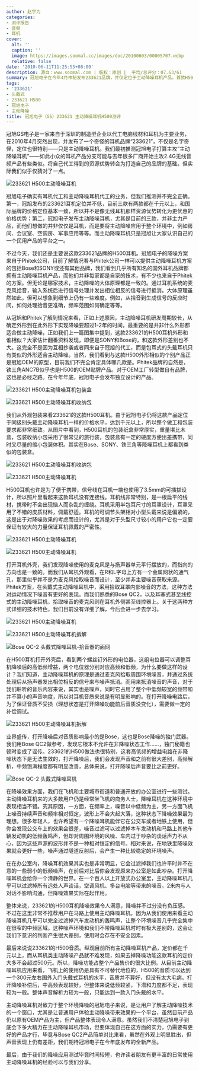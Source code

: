 ```yaml
---
author: 赵宇为
categories:
- 测评报告
- 音频
- 耳机
cover:
  alt: ''
  caption: ''
  image: https://images.soomal.cc/images/doc/20100603/00005707.webp
  relative: false
date: '2010-06-11T11:25:55+08:00'
description: 源自：www.soomal.com | 版权：原创 |  平均/总评分：07.63/61
summary: 冠旭电子在今年4月神秘发布233621品牌，并仅定位于主动降噪耳机产品。首款H500耳机来自于Phitek公司的降噪方案，与SONY、Bose的产品均不相同。而冠旭电子本身发布耳机产品只是想希望它成为大家认识主动降噪的一个平台，为未来冠旭电子在环境主动降噪的应用打好群众基础。
tags:
- '233621'
- 头戴式
- 233621 H500
- 冠旭电子
- 主动降噪
title: 冠旭电子（GS）233621 主动降噪耳机H500测评
---
```


冠旭GS电子是一家来自于深圳的制造型企业以代工电脑线材和耳机为主要业务，在2010年4月突然出现，并发布了一个奇怪的耳机品牌“233621”，不仅是名字奇怪，定位也很特别――只是主动降噪耳机。我们最初推测冠旭电子打算主攻“主动降噪耳机”――如此小众的耳机产品分支可能与去年很多厂商开始主攻2.4G无线音频产品有些类似。将自己代工得到的资源优势转会为打造自己的品牌的基础。但实际我们似乎仅猜对了一点。



![233621 H500主动降噪耳机](https://images.soomal.cc/images/doc/20100603/00005703.webp)



冠旭电子确实有耳机代工和主动降噪耳机代工的业务，但我们推测并不完全正确。第一，冠旭发布的233621耳机定位并不低，目前三款有两款都在千元以上，和国际品牌的价格定位基本一致，所以并不是像无线耳机那样资源优势转化为更优惠的价格优势；第二，冠旭电子发布主动降噪耳机，尤其是目前的三款，并非主力产品，而他们想做的并非仅仅是耳机，而是要将主动降噪应用于整个环境中，例如房间、会议室、空调房、军事应用等等。而主动降噪耳机只是冠旭让大家认识自己的一个民用产品的平台之一。



不过今天，我们还是主要说这款233621品牌的H500耳机。冠旭电子的降噪方案来自于Phitek公司，目前了解情况看与Phitek公司一样可以提供主动降噪耳机方案的包括Bose和SONY或还有其他品牌，我们看到几乎所有知名的国外耳机品牌都拥有主动降噪耳机产品，而他们并非每家都是自家的技术，有不少也来自于Phitek的方案。但无论是哪家技术，主动降噪的大体原理都是一致的。通过耳机系统的麦克风拾音，输入系统后进行信号处理并发出相位相反的信号进行抵消。大体原理虽然如此，但可以想象到细节上仍有一些难度。例如，从拾音到生成信号的反应时间，如何处理拾音更准确，频率范围如何确定等等。



从冠旭和Phitek了解到情况来看，正如上述原因，主动降噪耳机研发周期较长，从确定外形到在此外形下实现降噪要超过1-2年的时间，最重要的是并非什么外形都适合做主动降噪，正如我们上一篇图集中提到，这款233621的H500耳机外形和谁相似？大家估计翻番资料发现，即便是SONY和Bose的，和这款外形差别也不大。这完全不是因为互相抄袭或者同来自于冠旭的代工，而是包耳式的头戴耳机只有类似的外形适合主动降噪。当然，我们看到与这款H500外形相似的个别产品正是冠旭OEM的原型，目前我们不完全肯定具体哪几款是。Phitek品牌的自然是，铁三角ANC7B似乎也是H500的OEM贴牌产品。对于OEM工厂转型做自有品牌，这也是必经之路。在今年年底，冠旭电子会发布独立设计的产品。



![233621 H500主动降噪耳机包装盒](https://images.soomal.cc/images/doc/20100603/00005699.webp)



![233621 H500主动降噪耳机收纳包](https://images.soomal.cc/images/doc/20100603/00005700.webp)



我们从外观包装来看233621的这款H500耳机。由于冠旭电子仍将这款产品定位于同级别头戴主动降噪耳机一样的价格水平，达到千元以上，所以整个做工和包装要求都非常细致。从图片中看到，H500耳机的包装纸盒非常厚实，重量堪比木盒，包装收纳小包采用了很常见的旅行装，包装盒有一定的硬度方便出差携带，同时又尽量的缩小包装体积。其实在Bose、SONY、铁三角等降噪耳机上都看到类似的包装盒。



![233621 H500主动降噪耳机收纳包](https://images.soomal.cc/images/doc/20100603/00005701.webp)



![233621 H500主动降噪耳机](https://images.soomal.cc/images/doc/20100603/00005702.webp)



H500耳机也许是为了便于携带，信号线在耳机一端也使用了3.5mm的可插拔设计，所以照片里看起来这款耳机没有连接线。耳机线非常特别，是一根扁平的线材，携带时不会出现恼人而杂乱的缠绕。耳机采用半包耳尺寸的耳罩设计，耳罩采用了不错的皮质材料，佩戴舒适。耳机的可调节头架相对小型头戴来说是偏紧的，这是出于对降噪效果的考虑而设计的，尤其是对于头型尺寸较小的用户它也一定要保证有较大的力量保证耳机佩戴的严密性。



![233621 H500主动降噪耳机](https://images.soomal.cc/images/doc/20100603/00005704.webp)



![233621 H500主动降噪耳机](https://images.soomal.cc/images/doc/20100603/00005705.webp)



打开耳机外壳，我们发现降噪使用的麦克风是与扬声器单元平行摆放的，而指向的方向也是一致的。而我们从耳机外观看，在R和L字母上方有一个金属网状的通气孔，那里似乎并不是为麦克风拾取噪音而设计，至少并非主要噪音获取来源。Phitek方案，在头戴式主动降噪耳机中，采用拾取耳罩内部噪音的方法，这种方法对运动情况下噪音有更好的表现。而我们熟悉的Bose QC2，以及耳塞式甚至线控式的主动降噪耳机，拾取噪音的麦克风则在耳机外侧甚至线控器上。关于这两种方式详细的技术特色，我们目前没有详细了解，今后会进一步去学习。



![233621 H500主动降噪耳机](https://images.soomal.cc/images/doc/20100603/00005707.webp)



![233621 H500主动降噪耳机拆解](https://images.soomal.cc/images/doc/20100603/00005712.webp)



![Bose QC-2 头戴式降噪耳机-拾音器的面网](https://images.soomal.cc/images/doc/20100606/00005857.webp)



在H500耳机打开外壳后，看到两个螺丝钉外形的电位器，这组电位器可以调整耳机降噪后的高低频增益，两个电位器分别对应高频和低频，为什么要做这样的设计？我们知道，主动降噪耳机的原理是通过麦克风拾取周围环境噪音，并通过系统处理后从扬声器发出相位相反的信号来与噪声抵消。而用来抵消噪音的声音，对于我们聆听的音乐内容来说，其实也是噪声，同时它占用了整个中低频较宽的频带和并不算小的声音响度，所以对耳机音质来说是有明显影响的。在打开降噪电路后，为了保证音质不受损（理想状态是打开降噪功能前后音质没变化），需要做一定的补偿调试。



![233621 H500主动降噪耳机拆解](https://images.soomal.cc/images/doc/20100603/00005713.webp)



业界盛传，打开降噪后对音质影响最小的是Bose，这也是Bose降噪的独门武器。我们用Bose QC2做参考，发现它根本不允许在非降噪状态工作……，独门秘籍也顿时变成了谣传。233621的H500做法也很特别，这套高低频的增益电路在非降噪状态下是无法生效的，打开降噪后，我们会发现声音和之前有很大差别，高频解析，中频饱满程度都有明显改善，总体来说，打开降噪后声音要比之前更好。



![Bose QC-2 头戴式降噪耳机](https://images.soomal.cc/images/doc/20100606/00005850.webp)



在降噪效果方面，我们在飞机和主要城市街道和普通开放的办公室进行一些测试。主动降噪耳机来的大多数用户仍是经常坐飞机的商务人士，降噪耳机在这种环境中表现相当不错。究其原因，一方面，在频率上，噪音以中低频为主，另一方面飞机上噪音持续声音和频率相对恒定，波形上不会大起大落，这种状态下降噪效果最为理想。很多年轻人，也许希望有一个降噪耳机能伴它在公交车或者地铁上使用，但你会发现公交车上的效果会很差，噪音过滤可以过滤掉本车发动机和马路上其他车辆发动机的低频轰鸣声，但却对周围环境的风噪、车内过于吵杂的谈话声力不从心，因为这些声源的波形并不是一种相对恒定的信号。相对来说，在地铁里降噪效果就会更好一些，噪声通过隧道反射后，会产生一种比较稳定的环境噪声。



在在办公室内，降噪耳机效果其实也是非常明显，它会过滤掉我们也许平时并不在意的一些弱小的低频噪声，在前后对比后你会发现原来办公室是如此吵杂。打开降噪耳机会给你一个清静的世界。在一个百人以上开放式办公室里，主动降噪耳机几乎可以过滤掉所有远处人声谈话，空调风机、多台电脑等带来的噪音。2米内与人对话不影响沟通，但降噪效果实际在起作用。



整体来说，233621的H500耳机降噪效果令人满意，降噪并不过分没有负压感。不过在这里非常不推荐用户在马路上使用主动降噪耳机，因为从我们使用来看主动降噪耳机几乎可以完全过滤掉汽车发动机的轰鸣声，让整个环境噪音几乎完全集中在很窄的中频区域。这种噪声环境和我们不带降噪耳机时时有极大差别的，这会让我们下意识的判断产生很大差别，使用时会存在不安全因素。



最后来说说233621的H500音质。纵观目前所有主动降噪耳机产品，定价都在千元以上，而从耳机类主动降噪产品就不难发现，如果去掉降噪功能这款耳机的定价大多不会超过500元。所以，降噪功能占整个产品售价的很大比例。从目前主动降噪耳机应用来看，飞机上的使用仍是具有不可替代地位的，H500的音质可以达到一个300元左右国外入门头戴式耳机的水平，音质并不算好，但没有太大毛病。打开降噪补偿后，中高频表现较好，但整体来说低频较紧，下潜和力度都不足，表现较为一般。整体声音解析力较为一般，只能达到一款入门头戴的水平。



主动降噪耳机对致力于整个环境降噪的冠旭电子来说，是让用户了解主动降噪技术的一个窗口，尤其是让普通用户体验主动降噪带来效果的一个平台，虽然目前产品仍以原有OEM产品为主，但产品整体表现令人满意。虽然我们不清楚冠旭电子到底会下多大精力在主动降噪耳机市场，但要体现自己在这方面的实力，仍需要有更好的产品才行，毕竟与Bose QC2产品简单对比来看，虽然在外观上明显胜出，但声音表现上仍有差距，我们期待冠旭电子在今年底发布的全新产品。



最后，由于我们的降噪应用测试毕竟时间较短，也许读者朋友有更丰富的日常使用主动降噪耳机的经验可以与我们分享。